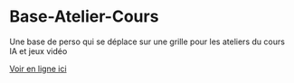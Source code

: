 # Base-Atelier-Cours
Une base de perso qui se déplace sur une grille pour les ateliers du cours IA et jeux vidéo

[Voir en ligne ici](https://jehadel.github.io/Base-Atelier-Cours/)
